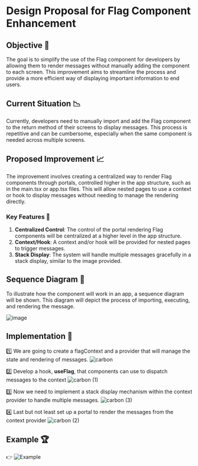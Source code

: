 # Design Proposal for Flag Component Enhancement

## Objective :dart:

The goal is to simplify the use of the Flag component for developers by allowing them to render messages without manually adding the component to each screen. This improvement aims to streamline the process and provide a more efficient way of displaying important information to end users.

## Current Situation :chart_with_downwards_trend:

Currently, developers need to manually import and add the Flag component to the return method of their screens to display messages. This process is repetitive and can be cumbersome, especially when the same component is needed across multiple screens.

## Proposed Improvement :chart_with_upwards_trend:

The improvement involves creating a centralized way to render Flag components through portals, controlled higher in the app structure, such as in the main.tsx or app.tsx files. This will allow nested pages to use a context or hook to display messages without needing to manage the rendering directly.

### Key Features :key:

1. **Centralized Control**: The control of the portal rendering Flag components will be centralized at a higher level in the app structure.
2. **Context/Hook**: A context and/or hook will be provided for nested pages to trigger messages.
3. **Stack Display**: The system will handle multiple messages gracefully in a stack display, similar to the image provided.

## Sequence Diagram :triangular_ruler:

To illustrate how the component will work in an app, a sequence diagram will be shown. This diagram will depict the process of importing, executing, and rendering the message.

![image](https://github.com/selsa-inube/design-system-web/assets/45011420/50ee5cea-318e-43a6-93d2-5b863a9824fe)

## Implementation :nut_and_bolt:

:one: We are going to create a flagContext and a provider that will manage the state and rendering of messages.
![carbon](https://github.com/selsa-inube/design-system-web/assets/45011420/1862208d-4ff7-4e42-bc7b-22ee7de9c969)

:two: Develop a hook, **useFlag**, that components can use to dispatch messages to the context
![carbon (1)](https://github.com/selsa-inube/design-system-web/assets/45011420/1953a04c-8ea7-4810-b166-8b7a74a83e39)

:three: Now we need to implement a stack display mechanism within the context provider to handle multiple messages.
![carbon (3)](https://github.com/selsa-inube/design-system-web/assets/45011420/7a378eee-08d2-402b-b740-1b47a33a8767)

:four: Last but not least set up a portal to render the messages from the context provider
![carbon (2)](https://github.com/selsa-inube/design-system-web/assets/45011420/82feaef8-0a9a-4cd5-ae76-ae1a65c82b5a)

## Example :trophy:

:point_right: ![Example](<[https://github.com/selsa-inube/design-system-web/assets/45011420/82feaef8-0a9a-4cd5-ae76-ae1a65c82b5a](https://codesandbox.io/p/sandbox/20240705-flag-component-enhancement-yd5gwy?layout=%257B%2522sidebarPanel%2522%253A%2522EXPLORER%2522%252C%2522rootPanelGroup%2522%253A%257B%2522direction%2522%253A%2522horizontal%2522%252C%2522contentType%2522%253A%2522UNKNOWN%2522%252C%2522type%2522%253A%2522PANEL_GROUP%2522%252C%2522id%2522%253A%2522ROOT_LAYOUT%2522%252C%2522panels%2522%253A%255B%257B%2522type%2522%253A%2522PANEL_GROUP%2522%252C%2522contentType%2522%253A%2522UNKNOWN%2522%252C%2522direction%2522%253A%2522vertical%2522%252C%2522id%2522%253A%2522cly9551fu00062v6ki3q7ue55%2522%252C%2522sizes%2522%253A%255B100%255D%252C%2522panels%2522%253A%255B%257B%2522type%2522%253A%2522PANEL_GROUP%2522%252C%2522contentType%2522%253A%2522EDITOR%2522%252C%2522direction%2522%253A%2522horizontal%2522%252C%2522id%2522%253A%2522EDITOR%2522%252C%2522panels%2522%253A%255B%257B%2522type%2522%253A%2522PANEL%2522%252C%2522contentType%2522%253A%2522EDITOR%2522%252C%2522id%2522%253A%2522cly9551ft00022v6kekj2g4sm%2522%257D%255D%257D%252C%257B%2522type%2522%253A%2522PANEL_GROUP%2522%252C%2522contentType%2522%253A%2522SHELLS%2522%252C%2522direction%2522%253A%2522horizontal%2522%252C%2522id%2522%253A%2522SHELLS%2522%252C%2522panels%2522%253A%255B%257B%2522type%2522%253A%2522PANEL%2522%252C%2522contentType%2522%253A%2522SHELLS%2522%252C%2522id%2522%253A%2522cly9551ft00032v6ki1tlfk3f%2522%257D%255D%252C%2522sizes%2522%253A%255B100%255D%257D%255D%257D%252C%257B%2522type%2522%253A%2522PANEL_GROUP%2522%252C%2522contentType%2522%253A%2522DEVTOOLS%2522%252C%2522direction%2522%253A%2522vertical%2522%252C%2522id%2522%253A%2522DEVTOOLS%2522%252C%2522panels%2522%253A%255B%257B%2522type%2522%253A%2522PANEL%2522%252C%2522contentType%2522%253A%2522DEVTOOLS%2522%252C%2522id%2522%253A%2522cly9551fu00052v6kdl8ow0hy%2522%257D%255D%252C%2522sizes%2522%253A%255B100%255D%257D%255D%252C%2522sizes%2522%253A%255B50%252C50%255D%257D%252C%2522tabbedPanels%2522%253A%257B%2522cly9551ft00022v6kekj2g4sm%2522%253A%257B%2522tabs%2522%253A%255B%257B%2522id%2522%253A%2522cly9551ft00012v6kxhxpefvy%2522%252C%2522mode%2522%253A%2522permanent%2522%252C%2522type%2522%253A%2522FILE%2522%252C%2522filepath%2522%253A%2522%252Fsrc%252Findex.tsx%2522%252C%2522state%2522%253A%2522IDLE%2522%257D%252C%257B%2522id%2522%253A%2522cly95nwua00022v6k6uoj2d9e%2522%252C%2522mode%2522%253A%2522permanent%2522%252C%2522type%2522%253A%2522FILE%2522%252C%2522initialSelections%2522%253A%255B%257B%2522startLineNumber%2522%253A15%252C%2522startColumn%2522%253A26%252C%2522endLineNumber%2522%253A15%252C%2522endColumn%2522%253A26%257D%255D%252C%2522filepath%2522%253A%2522%252Fsrc%252FApp.tsx%2522%252C%2522state%2522%253A%2522IDLE%2522%257D%252C%257B%2522id%2522%253A%2522cly981ohg00022v6k271wx81x%2522%252C%2522mode%2522%253A%2522permanent%2522%252C%2522type%2522%253A%2522FILE%2522%252C%2522initialSelections%2522%253A%255B%257B%2522startLineNumber%2522%253A4%252C%2522startColumn%2522%253A28%252C%2522endLineNumber%2522%253A4%252C%2522endColumn%2522%253A28%257D%255D%252C%2522filepath%2522%253A%2522%252Fsrc%252Fcontext%252FFlagContext.tsx%2522%252C%2522state%2522%253A%2522IDLE%2522%257D%255D%252C%2522id%2522%253A%2522cly9551ft00022v6kekj2g4sm%2522%252C%2522activeTabId%2522%253A%2522cly95nwua00022v6k6uoj2d9e%2522%257D%252C%2522cly9551fu00052v6kdl8ow0hy%2522%253A%257B%2522id%2522%253A%2522cly9551fu00052v6kdl8ow0hy%2522%252C%2522activeTabId%2522%253A%2522cly9888pd00392v6k6ld08eiu%2522%252C%2522tabs%2522%253A%255B%257B%2522id%2522%253A%2522cly9551ft00042v6kokqx56d5%2522%252C%2522mode%2522%253A%2522permanent%2522%252C%2522type%2522%253A%2522UNASSIGNED_PORT%2522%252C%2522port%2522%253A0%252C%2522path%2522%253A%2522%252F%2522%257D%252C%257B%2522type%2522%253A%2522DOCS%2522%252C%2522path%2522%253A%2522%252Feditors%252Fweb%252Fvscode-web%2522%252C%2522id%2522%253A%2522cly985ui0000a2v6kfbt35h2u%2522%252C%2522mode%2522%253A%2522permanent%2522%257D%252C%257B%2522type%2522%253A%2522UNASSIGNED_PORT%2522%252C%2522port%2522%253A0%252C%2522id%2522%253A%2522cly9866s000142v6knyaz2j2y%2522%252C%2522mode%2522%253A%2522permanent%2522%257D%252C%257B%2522type%2522%253A%2522UNASSIGNED_PORT%2522%252C%2522port%2522%253A0%252C%2522id%2522%253A%2522cly9888pd00392v6k6ld08eiu%2522%252C%2522mode%2522%253A%2522permanent%2522%257D%255D%257D%252C%2522cly9551ft00032v6ki1tlfk3f%2522%253A%257B%2522tabs%2522%253A%255B%255D%252C%2522id%2522%253A%2522cly9551ft00032v6ki1tlfk3f%2522%257D%257D%252C%2522showDevtools%2522%253Atrue%252C%2522showShells%2522%253Afalse%252C%2522showSidebar%2522%253Atrue%252C%2522sidebarPanelSize%2522%253A15%257D)>)
